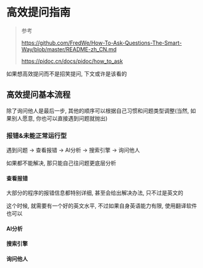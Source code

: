 # 高效提问指南

> 参考
>
>https://github.com/FredWe/How-To-Ask-Questions-The-Smart-Way/blob/master/README-zh_CN.md
>
>https://pidoc.cn/docs/pidoc/how_to_ask

如果想高效提问而不是招笑提问, 下文或许是该看的

## 高效提问基本流程

除了询问他人是最后一步, 其他的顺序可以根据自己习惯和问题类型调整(当然, 如果别人愿意, 你也可以直接遇到问题就抛出)

### 报错&未能正常运行型

遇到问题 -> 查看报错 -> AI分析 -> 搜索引擎 -> 询问他人

如果都不能解决, 那只能自己往问题更底层分析

#### 查看报错

大部分的程序的报错信息都特别详细, 甚至会给出解决办法, 只不过是英文的

这个时候, 就需要有一个好的英文水平, 不过如果自身英语能力有限, 使用翻译软件也可以

#### AI分析

#### 搜索引擎

#### 询问他人
